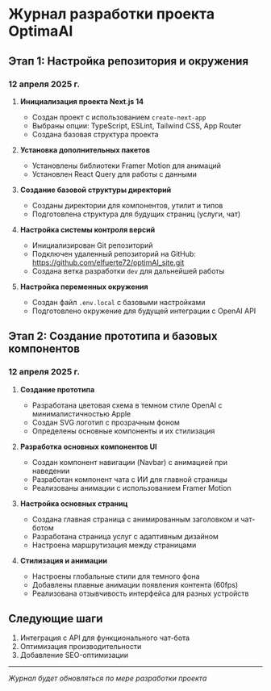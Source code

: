 # Журнал разработки проекта OptimaAI

## Этап 1: Настройка репозитория и окружения

### 12 апреля 2025 г.

1. **Инициализация проекта Next.js 14**
   - Создан проект с использованием `create-next-app`
   - Выбраны опции: TypeScript, ESLint, Tailwind CSS, App Router
   - Создана базовая структура проекта

2. **Установка дополнительных пакетов**
   - Установлены библиотеки Framer Motion для анимаций
   - Установлен React Query для работы с данными

3. **Создание базовой структуры директорий**
   - Созданы директории для компонентов, утилит и типов
   - Подготовлена структура для будущих страниц (услуги, чат)

4. **Настройка системы контроля версий**
   - Инициализирован Git репозиторий
   - Подключен удаленный репозиторий на GitHub: https://github.com/elfuerte72/optimAI_site.git
   - Создана ветка разработки `dev` для дальнейшей работы

5. **Настройка переменных окружения**
   - Создан файл `.env.local` с базовыми настройками
   - Подготовлено окружение для будущей интеграции с OpenAI API

## Этап 2: Создание прототипа и базовых компонентов

### 12 апреля 2025 г.

1. **Создание прототипа**
   - Разработана цветовая схема в темном стиле OpenAI с минималистичностью Apple
   - Создан SVG логотип с прозрачным фоном
   - Определены основные компоненты и их стилизация

2. **Разработка основных компонентов UI**
   - Создан компонент навигации (Navbar) с анимацией при наведении
   - Разработан компонент чата с ИИ для главной страницы
   - Реализованы анимации с использованием Framer Motion

3. **Настройка основных страниц**
   - Создана главная страница с анимированным заголовком и чат-ботом
   - Разработана страница услуг с адаптивным дизайном
   - Настроена маршрутизация между страницами

4. **Стилизация и анимации**
   - Настроены глобальные стили для темного фона
   - Добавлены плавные анимации появления контента (60fps)
   - Реализована отзывчивость интерфейса для разных устройств

## Следующие шаги

1. Интеграция с API для функционального чат-бота
2. Оптимизация производительности
3. Добавление SEO-оптимизации

---

*Журнал будет обновляться по мере разработки проекта*
